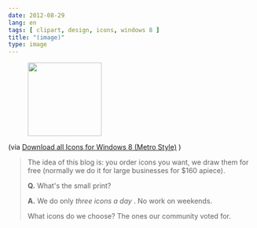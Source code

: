 ```yaml
---
date: 2012-08-29
lang: en
tags: [ clipart, design, icons, windows 8 ]
title: "(image)"
type: image
---
```


<figure>
<a
href="https://hugo.ferreira.cc/via-download-all-icons-for-windows-8-metro/attachment/669/"
rel="attachment"><img
src="/wp-content/uploads/2012/08/tumblr_m9ijf2OigX1qz82meo1_500-150x150.png"
width="150" height="150" /></a></figure>

(via [Download all Icons for Windows 8 (Metro
Style)](http://icons8.com/download-huge-windows8-set/) )

> The idea of this blog is: you order icons you want, we draw them for
> free (normally we do it for large businesses for \$160 apiece).
>
> **Q.** What's the small print?
>
> **A.** We do only *three icons a day* . No work on weekends.
>
> What icons do we choose? The ones our community voted for.

